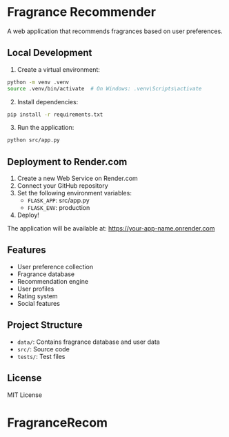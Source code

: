 # Fragrance Recommender

A web application that recommends fragrances based on user preferences.

## Local Development

1. Create a virtual environment:
```bash
python -m venv .venv
source .venv/bin/activate  # On Windows: .venv\Scripts\activate
```

2. Install dependencies:
```bash
pip install -r requirements.txt
```

3. Run the application:
```bash
python src/app.py
```

## Deployment to Render.com

1. Create a new Web Service on Render.com
2. Connect your GitHub repository
3. Set the following environment variables:
   - `FLASK_APP`: src/app.py
   - `FLASK_ENV`: production
4. Deploy!

The application will be available at: https://your-app-name.onrender.com

## Features

- User preference collection
- Fragrance database
- Recommendation engine
- User profiles
- Rating system
- Social features

## Project Structure

- `data/`: Contains fragrance database and user data
- `src/`: Source code
- `tests/`: Test files

## License

MIT License
# FragranceRecom
